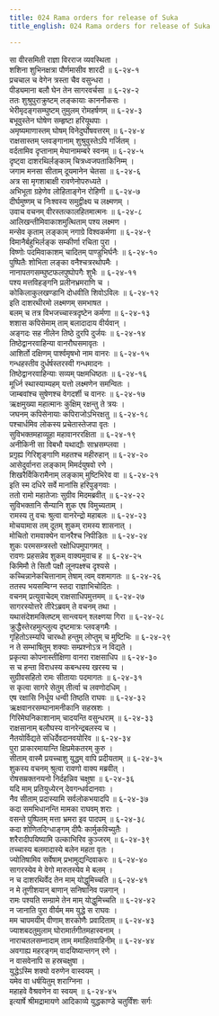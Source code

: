 ```yaml
---
title: 024 Rama orders for release of Suka
title_english: 024 Rama orders for release of Suka

---
```


<div class="audioEmbed"  caption="श्रीराम-हरिसीताराममूर्ति-घनपाठिभ्यां वचनम्" src="https://archive.org/download/Ramayana-recitation-Sriram-harisItArAmamUrti-Ghanapaati-v2/Kanda_6/Kanda_6_YK-024-Rama_orders_for_release_of_Suka_0.mp3"></div>

सा वीरसमिती राज्ञा विरराज व्यवस्थिता ।  
शशिना शुभिनक्षत्रा पौर्णमासीव शारदी ॥ ६-२४-१  
प्रचचाल च वेगेन त्रस्ता चैव वसुन्धरा ।  
पीड्यमाना बलौ घेन तेन सागरवर्चसा ॥ ६-२४-२  
ततः शुश्रुपुराक्रुष्टम् लङ्कायाः काननौकसः ।  
भेरीमृदङ्गसम्घुष्टम् तुमुलम् रोमहर्षणम् ॥ ६-२४-३  
बभूवुस्तेन घोषेण सम्हृष्टा हरियूथपाः ।  
अमृष्यमाणास्तम् घोषम् विनेदुर्घोषवत्तरम् ॥ ६-२४-४  
राक्षसास्तम् प्लवङ्गानाम् शुश्रुवुस्तेऽपि गर्जितम् ।  
वर्दतामिव दृप्तानाम् मेघानामम्बरे स्वनम् ॥ ६-२४-५  
दृष्ट्वा दाशरथिर्लङ्काम् चित्रध्वजपताकिनिम्म् ।  
जगाम मनसा सीताम् दूयमानेन चेतसा ॥ ६-२४-६  
अत्र सा मृगशाबाक्षी रावणेनोपरुध्यते ।  
अभिभूता ग्रहेणेव लोहिताङ्गेन रोहिणी ॥ ६-२४-७  
दीर्घमुष्णम् च निःश्वस्य समुद्वीक्ष्य च लक्ष्मणम् ।  
उवाच वचनम् वीरस्तत्कालहितमात्मनः ॥ ६-२४-८  
आलिखन्तीमिवाकाशमुत्थिताम् पश्य लक्ष्मण ।  
मन्सेव कृताम् लङ्काम् नगाग्रे विश्वकर्मणा ॥ ६-२४-९  
विमानैर्बहुभिर्लङ्क सम्कीर्णा रचिता पुरा ।  
विष्णोः पदमिवाकाशम् चादितम् पाण्डुभिर्घनैः ॥ ६-२४-१०  
पुष्पितैः शोभिता लङ्का वनैश्चत्ररथोपमैः ।  
नानापतगसम्घुष्टफलपुष्पोपगैः शुभैः ॥ ६-२४-११  
पश्य मत्तविहङ्गनि प्रलीनभ्रमराणि च ।  
कोकिलाकुलखण्डानि दोधवीति शिवोऽविलः ॥ ६-२४-१२  
इति दाशरथीरमो लक्ष्मणम् समभाषत ।  
बलम् च तत्र विभजच्चास्त्रदृष्टेन कर्मणा ॥ ६-२४-१३  
शशास कपिसेमाम् ताम् बलादादाय वीर्यवान् ।  
अङ्गदः सह नीलेन तिष्ठे दुरपि दुर्जयः ॥ ६-२४-१४  
तिष्ठेद्वानरवाहिन्या वानरौघसमावृतः ।  
आशिर्तो दक्षिणम् पार्श्वमृषभो नाम वानरः ॥ ६-२४-१५  
गन्धहस्तीव दुर्धर्षस्तरस्वी गन्धमादनः ।  
तिष्ठेद्वानरवाहिन्याः सव्यम् पक्षमधिष्ठतः ॥ ६-२४-१६  
मूर्ध्नि स्थास्याम्यहम् यत्तो लक्ष्मणेन समन्वितः ।  
जाम्बवांश्च सुषेणश्च वेगदर्शी च वानरः ॥ ६-२४-१७  
ऋक्षमुख्या महात्मानः कुक्षिम् रक्षन्तु ते त्रयः ।  
जघनम् कपिसेनायाः कपिराजोऽभिरक्षतु ॥ ६-२४-१८  
पश्चार्धमिव लोकस्य प्रचेतास्तेजपा वृतः ।  
सुविभक्तमहाव्यूहा महावानररक्षिता ॥ ६-२४-१९  
अनीकिनी सा विबभौ यथाद्यौः साभ्रसम्प्लवा ।  
प्रग़ृह्य गिरिशृङ्गाणि महतश्च महीरुहान् ॥ ६-२४-२०  
आसेदुर्वानरा लङ्काम् मिमर्दयुषवो रणे ।  
शिखरैर्विकिरामैनाम् लङ्काम् मुष्टिभिरेव वा ॥ ६-२४-२१  
इति स्म दधिरे सर्वे मानांसि हरिपुङ्गवाः ।  
ततो रामो महातेजाः सुग्रीव मिदमब्रवीत् ॥ ६-२४-२२  
सुविभक्तानि सैन्यानि शुक एष विमुच्यताम् ।  
रामस्य तु वचः श्रुत्वा वानरेन्द्रो महाबलः ॥ ६-२४-२३  
मोचयामास तम् दूतम् शुकम् रामस्य शासनात् ।  
मोचितो रामवाक्येन वानरैश्च निपीडितः ॥ ६-२४-२४  
शुकः परमसम्त्रस्तो रक्षोधिपमुपागमत् ।  
रावणः प्रहसन्नेव शुकम् वाक्यमुवाच ह ॥ ६-२४-२५  
किमिमौ ते सितौ पक्षौ लूनपक्ष्श्च दृश्यसे ।  
कच्चिन्नानेकचित्तानाम् तेषाम् त्वम् वशमागतः ॥ ६-२४-२६  
ततस्प भयसम्विग्न स्तदा राज्ञाभिचोदितः ।  
वचनम् प्रत्युवाचेदम् राक्षसाधिपमुत्तमम् ॥ ६-२४-२७  
सागरस्योत्तरे तीरेऽब्रवम् ते वचनम् तथा ।  
यथासंदेशमक्लिष्टम् सान्त्वयन् श्लक्ष्णया गिरा ॥ ६-२४-२८  
क्रुद्धैस्तेरहमुत्प्लुत्य दृष्टमात्रः प्लवङ्गमैः ।  
गृहितोऽस्म्यपि चारब्धो हन्तुम् लोप्तुम् च मुष्टिभिः ॥ ६-२४-२९  
न ते सम्भाषितुम् शक्याः सम्प्रश्नोऽत्र न विद्यते ।  
प्रकृत्या कोपनास्तीक्षिणा वानरा राक्षसाधिप ॥ ६-२४-३०  
स च हन्ता विराधस्य कबन्धस्य खरस्य च ।  
सुग्रीवसहितो रामः सीतायाः पदमागतः ॥ ६-२४-३१  
स कृत्वा सागरे सेतुम् तीर्त्वा च लवणोदधिम् ।  
एष रक्षासि निर्धूय धन्वी तिष्ठति राघवः ॥ ६-२४-३२  
ऋक्षवानरसम्घानामनीकानि सहस्रशः ।  
गिरिमेघनिकाशानाम् चादयन्ति वसुन्धराम् ॥ ६-२४-३३  
राक्षसानाम् बलौघस्य वानरेन्द्रबलस्य च ।  
नैतयोर्विद्यते संधिर्देवदानवयोरिव ॥ ६-२४-३४  
पुरा प्राकारमायान्ति क्षिप्रमेकतरम् कुरु ।  
सीताम् वास्मै प्रयच्चाशु युद्धम् वापि प्रदीयताम् ॥ ६-२४-३५  
शुकस्य वचनम् श्रुत्वा रावणो वाक्य मब्रवीत् ।  
रोषसम्रक्तनयनो निर्दहन्निव चक्षुषा ॥ ६-२४-३६  
यदि माम् प्रतियुध्येरन् देवगन्धर्वदानवाः ।  
नैव सीताम् प्रदास्यामि सर्वलोकभयादपि ॥ ६-२४-३७  
कदा समभिधानन्ति मामका राघवम् शराः ।  
वसन्ते पुष्पितम् मत्ता भ्रमरा इव पादपम् ॥ ६-२४-३८  
कदा शोणितदिग्धाङ्गम् दीपैः कार्मुकविच्युतैः ।  
शरैरादीपयिष्यामि उल्काभिरिव कुञ्जरम् ॥ ६-२४-३९  
तच्चास्य बलमादास्ये बलेन महता वृतः ।  
ज्योतिषामिव सर्वेषाम् प्रभामुद्यन्दिवाकरः ॥ ६-२४-४०  
सागरस्येव मे वेगो मारुतस्येव मे बलम् ।  
न च दाशरथिर्वेद तेन माम् योद्धुमिच्चति ॥ ६-२४-४१  
न मे तूणीशयान् बाणान् सनिषानिव पन्नगान् ।  
रामः पश्यति सम्ग्रामे तेन माम् योद्धुमिच्चति ॥ ६-२४-४२  
न जानाति पुरा वीर्यम् मम युद्धे स राघवः ।  
मम चापमयीम् वीणाम् शरकोणैः प्रवादिताम् ॥ ६-२४-४३  
ज्याशबदतुमुलाम् घोरामार्तगीतमहास्वनाम् ।  
नाराचतलसम्नादाम् ताम् ममाहितवाहिनीम् ॥ ६-२४-४४  
अवगाह्य महरङ्गम् वादयिष्यान्तगन् रणे ।  
न वासवेनापि स हस्रचक्षुषा ।  
युद्धेऽस्मि शक्यो वरुणेन वास्वयम् ।  
यमेव वा धर्षयितुम् शराग्निना ।  
महाहवे वैश्रवणेन वा स्वयम् ॥ ६-२४-४५  
इत्यार्षे श्रीमद्रामायणे आदिकाव्ये युद्धकाण्डे चतुर्विंशः सर्गः